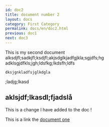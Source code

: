 ```yaml
---
id: doc2
title: document number 2
layout: docs
category: First Category
permalink: docs/en/doc2.html
previous: doc1
next: doc3
---
```


This is my second document alksdjfl;sadkjfl;ksdjfl;akjsdglkjadfgjkla;sgjdfs;hg
adklsgjdfkls;jgh;ldsfkg;lkdsfh;ldfs
```djsfgkdfhjgklagj
dksjgnkladfsjglkdgla
```

;ladjg;lkasd

## aklsjdf;lkasdl;fjadslå

This is a change I have added to the doc !


This is a link the [document one](/docs/en/documentnumberone.md)